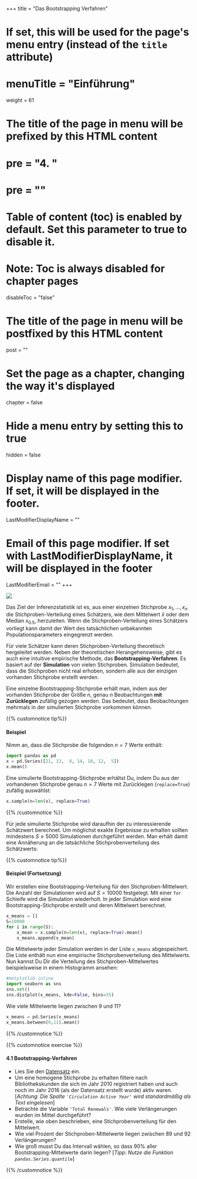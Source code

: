 +++
title = "Das Bootstrapping Verfahren"
# If set, this will be used for the page's menu entry (instead of the `title` attribute)
# menuTitle = "Einführung"
weight = 61
# The title of the page in menu will be prefixed by this HTML content
# pre = "<b>4. </b>"
# pre = "<i class='fab fa-github'></i>"
# Table of content (toc) is enabled by default. Set this parameter to true to disable it.
# Note: Toc is always disabled for chapter pages
disableToc = "false"

# The title of the page in menu will be postfixed by this HTML content
post = ""
# Set the page as a chapter, changing the way it's displayed
chapter = false
# Hide a menu entry by setting this to true
hidden = false
# Display name of this page modifier. If set, it will be displayed in the footer.
LastModifierDisplayName = ""
# Email of this page modifier. If set with LastModifierDisplayName, it will be displayed in the footer
LastModifierEmail = ""
+++

![](../bootstrap.files/bootstrap.png)


Das Ziel der Inferenzstatistik ist es, aus einer einzelnen Stichprobe $x_1, \dots, x_n$ die Stichproben-Verteilung eines Schätzers, wie dem Mittelwert $\bar{x}$ oder dem Median $x_{0.5}$, herzuleiten. Wenn die Stichproben-Verteilung eines Schätzers vorliegt kann damit der Wert des tatsächlichen unbekannten Populationsparameters eingegrenzt werden.

Für viele Schätzer kann deren Stichproben-Verteilung theoretisch hergeleitet werden. Neben der theoretischen Herangehensweise, gibt es auch eine intuitive empirische Methode, das **Bootstrapping-Verfahren**. Es basiert auf der **Simulation** von vielen Stichproben. Simulation bedeutet, dass die Stichproben nicht real erhoben, sondern alle aus der einzigen vorhanden Stichprobe erstellt werden.

Eine einzelne Bootstrapping-Stichprobe erhält man, indem aus der vorhanden Stichprobe der Größe $n$, genau $n$ Beobachtungen **mit Zurücklegen** zufällig gezogen werden. Das bedeutet, dass Beobachtungen mehrmals in der simulierten Stichprobe vorkommen können.

{{% customnotice tip%}}

#### Beispiel

Nimm an, dass die Stichprobe die folgenden $n=7$ Werte enthält:

```python
import pandas as pd
x = pd.Series([21, 13,  8, 14, 10, 12,  5])
x.mean()
```

Eine simulierte Bootstrapping-Stichprobe erhältst Du, indem Du aus der vorhandenen Stichprobe genau $n=7$ Werte mit Zurücklegen (`replace=True`) zufällig auswählst:

```python
x.sample(n=len(x), replace=True) 
```
{{% /customnotice %}}

Für jede simulierte Stichprobe wird daraufhin der zu interessierende Schätzwert berechnet. Um möglichst exakte Ergebnisse zu erhalten sollten mindestens $S \geq 5000$ Simulationen durchgeführt werden. Man erhält damit eine Annäherung an die tatsächliche Stichprobenverteilung des Schätzwerts:

{{% customnotice tip%}}

#### Beispiel (Fortsetzung)

Wir erstellen eine Bootstrapping-Verteilung für den Stichproben-Mittelwert. Die Anzahl der Simulationen wird auf $S=10000$ festgelegt. Mit einer `for` Schleife wird die Simulation wiederholt. In jeder Simulation wird eine Bootstrapping-Stichprobe erstellt und deren Mittelwert berechnet. 

```python
x_means = []
S=10000
for i in range(S):
    x_mean = x.sample(n=len(x), replace=True).mean()
    x_means.append(x_mean)
```

Die Mittelwerte jeder Simulation werden in der Liste `x_means` abgespeichert. Die Liste enthält nun eine empirische Stichprobenverteilung des Mittelwerts. Nun kannst Du Dir die Verteilung des Stichproben-Mittelwertes beispielsweise in einem Histogramm ansehen:

```python
#matplotlib inline
import seaborn as sns
sns.set()
sns.distplot(x_means, kde=False, bins=35)
```

Wie viele Mittelwerte liegen zwischen 9 und 11?

```python
x_means = pd.Series(x_means)
x_means.between(9,11).mean()
```
{{% /customnotice %}}


{{% customnotice exercise %}}

#### 4.1 Bootstrapping-Verfahren

- Lies Sie den [Datensatz](/data-librarian/organisation/dataset/) ein.
- Um eine homogene Stichprobe zu erhalten filtere nach Bibliothekskunden die sich im Jahr 2010 registriert haben und auch noch im Jahr 2016 (als der Datensatz erstellt wurde) aktiv waren. [*Achtung: Die Spalte `'Circulation Active Year'` wird standardmäßig als Text eingelesen*] 
- Betrachte die Variable `'Total Renewals'`. Wie viele Verlängerungen wurden im Mittel durchgeführt?
- Erstelle, wie oben beschrieben, eine Stichprobenverteilung für den Mittelwert.
- Wie viel Prozent der Stichproben-Mittelwerte liegen zwischen 89 und 92 Verlängerungen?
- Wie groß musst Du das Intervall wählen, so dass 90% aller Bootstrapping-Mittelwerte darin liegen? [*Tipp: Nutze die Funktion `pandas.Series.quantile`*]

{{% /customnotice %}}

